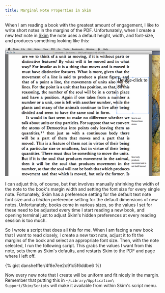 ```yaml
---
title: Marginal Note Properties in Skim
---
```


When I am reading a book with the greatest amount of engagement, I like to write short notes in the margins of the PDF.  Unfortunately, when I create a new text note in [Skim] the note uses a default height, width, and font-size, and produces something looking like this:

[Skim]: http://skim-app.sourceforge.net

![New text note in Skim with default settings](/images/Screen2014-07-041.png)

I can adjust this, of course, but that involves manually shrinking the width of the note to the book's margin width and setting the font size for every single note.  Fortunately, Skim has a preference setting for the default text note font size and a *hidden* preference setting for the default dimensions of new notes.  Unfortunately, books come in various sizes, so the values I set for these need to be adjusted every time I start reading a new book, and opening terminal just to adjust Skim's hidden preferences at every reading session is too much.

So I wrote a script that does all this for me.  When I am facing a new book that I want to read closely, I create a new text note, adjust it to fit the margins of the book and select an appropriate font size.  Then, with the note selected, I run the following script.  This grabs the values I want from this note, sets them as Skim's defaults, and restarts Skim to the PDF and page where I left off.

{% gist dansheffler/4f8e7ee2c91c5f6ddbe6 %}

Now every new note that I create will be uniform and fit nicely in the margin.  Remember that putting this in `~/Library/Application\ Support/Skim/Scripts` will make it available from within Skim's script menu.

